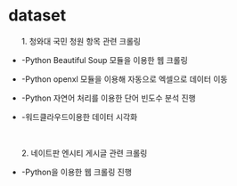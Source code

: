 # dataset

<ul><p>1. 청와대 국민 청원 항목 관련 크롤링 </p>
<li><p>-Python Beautiful Soup 모듈을 이용한 웹 크롤링</p></li>
<li><p>-Python openxl 모듈을 이용해 자동으로 엑셀으로 데이터 이동</p></li>
 <li><p>-Python 자연어 처리를 이용한 단어 빈도수 분석 진행</p></li>
<li><p>-워드클라우드이용한 데이터 시각화</p></li>
</ul>
<br>
<ul><p>2. 네이트판 엔시티 게시글 관련 크롤링 </p>
<li><p>-Python을 이용한 웹 크롤링 진행</p></li>
</ul>
